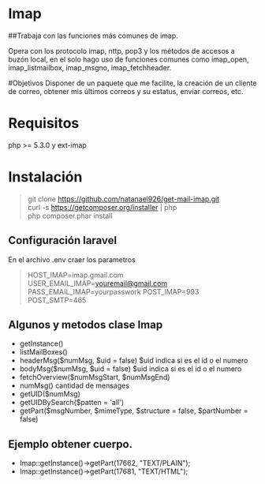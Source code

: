 # Imap
##Trabaja con las funciones más comunes de imap.

Opera con los protocolo imap, nttp, pop3 y los métodos de accesos a buzón local, en el solo hago uso de funciones comunes como imap_open, imap_listmailbox, imap_msgno, imap_fetchheader.

#Objetivos
Disponer de un paquete que me facilite, la creación  de un cliente de correo, obtener mis últimos correos y su estatus, enviar correos, etc. 


# Requisitos
php >= 5.3.0 y ext-imap

# Instalación

> git clone https://github.com/natanael926/get-mail-imap.git <br />
> curl -s https://getcomposer.org/installer | php <br />
> php composer.phar install 

## Configuración laravel
En el archivo .env craer los parametros 
>HOST_IMAP=imap.gmail.com
>USER_EMAIL_IMAP=youremail@gmail.com
>PASS_EMAIL_IMAP=yourpasswork
>POST_IMAP=993
>POST_SMTP=465

## Algunos y metodos clase Imap
* getInstance()
* listMailBoxes()
* headerMsg($numMsg, $uid = false) $uid indica si es el id o el numero
* bodyMsg($numMsg, $uid = false) $uid indica si es el id o el numero 
* fetchOverview($numMsgStart, $numMsgEnd)
* numMsg() cantidad de mensages
* getUID($numMsg)
* getUIDBySearch($patten = 'all')
* getPart($msgNumber, $mimeType, $structure = false, $partNumber = false) 

## Ejemplo obtener cuerpo.
* Imap::getInstance()->getPart(17662, "TEXT/PLAIN");
* Imap::getInstance()->getPart(17681, "TEXT/HTML"); 

